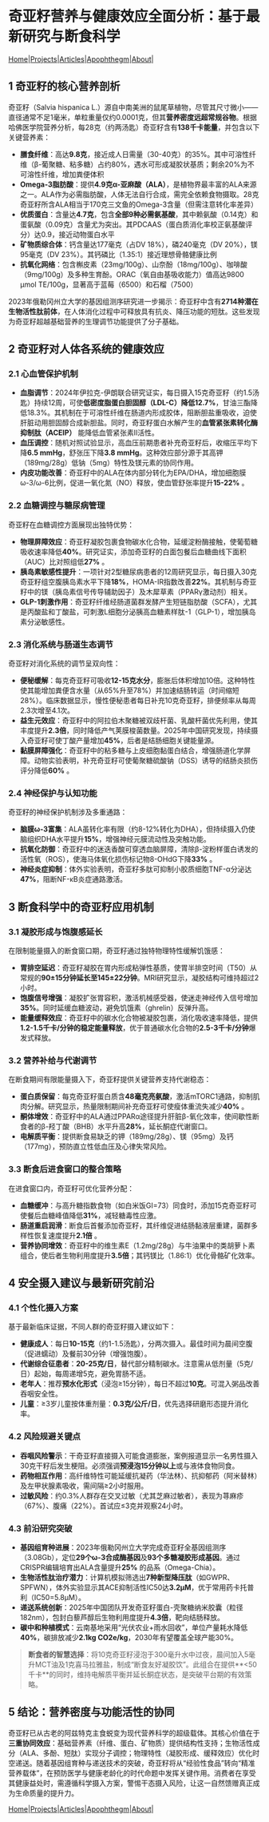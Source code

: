 # 奇亚籽营养与健康效应全面分析：基于最新研究与断食科学

[Home](/README.md)|[Projects](/projects.md)|[Articles](/articles.md)|[Apophthegm](/apophthegm.md)|[About](/about.md)|

## 1 奇亚籽的核心营养剖析

奇亚籽（Salvia hispanica L.）源自中南美洲的鼠尾草植物，尽管其尺寸微小——直径通常不足1毫米，单粒重量仅约0.0001克，但其**营养密度远超常规谷物**。根据哈佛医学院营养分析，每28克（约两汤匙）奇亚籽含有**138千卡能量**，并包含以下关键营养素：

- **膳食纤维**：高达**9.8克**，接近成人日需量（30-40克）的35%。其中可溶性纤维（β-葡聚糖、粘多糖）占约80%，遇水可形成凝胶状基质；剩余20%为不可溶性纤维，增加粪便体积
- **Omega-3脂肪酸**：提供**4.9克α-亚麻酸（ALA）**，是植物界最丰富的ALA来源之一。ALA作为必需脂肪酸，人体无法自行合成，需完全依赖食物摄取。28克奇亚籽所含ALA相当于170克三文鱼的Omega-3含量（但需注意转化率差异）
- **优质蛋白**：含量达**4.7克**，包含**全部9种必需氨基酸**，其中赖氨酸（0.14克）和蛋氨酸（0.09克）含量尤为突出。其PDCAAS（蛋白质消化率校正氨基酸评分）达0.9，接近动物蛋白水平
- **矿物质综合体**：钙含量达177毫克（占DV 18%），磷240毫克（DV 20%），镁95毫克（DV 23%）。其钙磷比（1.35:1）接近理想骨骼健康比例
- **抗氧化网络**：包含槲皮素（23mg/100g）、山奈酚（18mg/100g）、咖啡酸（9mg/100g）及多种生育酚。ORAC（氧自由基吸收能力）值高达9800 μmol TE/100g，显著高于蓝莓（6500）和石榴（7500）

2023年俄勒冈州立大学的基因组测序研究进一步揭示：奇亚籽中含有**2714种潜在生物活性肽前体**，在人体消化过程中可释放具有抗炎、降压功能的短肽。这些发现为奇亚籽超越基础营养的生理调节功能提供了分子基础。

## 2 奇亚籽对人体各系统的健康效应

### 2.1 心血管保护机制

- **血脂调节**：2024年伊拉克-伊朗联合研究证实，每日摄入15克奇亚籽（约1.5汤匙）持续12周，可使**低密度脂蛋白胆固醇（LDL-C）降低12.7%**，甘油三酯降低18.3%。其机制在于可溶性纤维在肠道内形成胶体，阻断胆盐重吸收，迫使肝脏动用胆固醇合成新胆盐。同时，奇亚籽蛋白水解产生的**血管紧张素转化酶抑制肽（ACEIP）** 能降低血管紧张素Ⅱ活性。
- **血压调控**：随机对照试验显示，高血压前期患者补充奇亚籽后，收缩压平均下降**6.5 mmHg**，舒张压下降**3.8 mmHg**。这种效应部分源于其高钾（189mg/28g）低钠（5mg）特性及镁元素的协同作用。
- **内皮功能改善**：奇亚籽中的ALA在体内部分转化为EPA/DHA，增加细胞膜ω-3/ω-6比例，促进一氧化氮（NO）释放，使血管舒张率提升**15-22%** 。

### 2.2 血糖调控与糖尿病管理

奇亚籽在血糖调控方面展现出独特优势：

- **物理屏障效应**：奇亚籽凝胶包裹食物碳水化合物，延缓淀粉酶接触，使葡萄糖吸收速率降低**40%**。研究证实，添加奇亚籽的白面包餐后血糖曲线下面积（AUC）比对照组低**27%** 。
- **胰岛素敏感性提升**：一项针对2型糖尿病患者的12周研究显示，每日摄入30克奇亚籽组空腹胰岛素水平下降**18%**，HOMA-IR指数改善**22%**。其机制与奇亚籽中的镁（胰岛素信号传导辅助因子）及木犀草素（PPARγ激动剂）相关。
- **GLP-1刺激作用**：奇亚籽纤维经肠道菌群发酵产生短链脂肪酸（SCFA），尤其是丙酸盐和丁酸盐，可刺激L细胞分泌胰高血糖素样肽-1（GLP-1），增加胰岛素分泌敏感性。

### 2.3 消化系统与肠道生态调节

奇亚籽对消化系统的调节呈双向性：

- **便秘缓解**：每克奇亚籽可吸收**12-15克水分**，膨胀后体积增加10倍。这种特性使其能增加粪便含水量（从65%升至78%）并加速结肠转运（时间缩短28%）。临床数据显示，慢性便秘患者每日补充10克奇亚籽，排便频率从每周2.3次增至4.1次。
- **益生元效应**：奇亚籽中的阿拉伯木聚糖被双歧杆菌、乳酸杆菌优先利用，使其丰度提升**2.3倍**，同时降低产气荚膜梭菌数量。2025年中国研究发现，持续摄入奇亚籽可使丁酸产量增加**45%**，后者是结肠细胞关键能量源。
- **黏膜屏障强化**：奇亚籽中的粘多糖与上皮细胞黏蛋白结合，增强肠道化学屏障。动物实验表明，补充奇亚籽可使葡聚糖硫酸钠（DSS）诱导的结肠炎损伤评分降低**60%** 。

### 2.4 神经保护与认知功能

奇亚籽的神经保护机制涉及多重通路：

- **脑膜ω-3富集**：ALA虽转化率有限（约8-12%转化为DHA），但持续摄入仍使脑组织DHA水平提升**15%**，增强神经元膜流动性及突触功能。
- **抗氧化防御**：奇亚籽中的迷迭香酸可穿透血脑屏障，清除β-淀粉样蛋白诱发的活性氧（ROS），使海马体氧化损伤标记物8-OHdG下降**33%** 。
- **神经炎症抑制**：体外实验表明，奇亚籽多肽可抑制小胶质细胞TNF-α分泌达**47%**，阻断NF-κB炎症通路激活。

## 3 断食科学中的奇亚籽应用机制

### 3.1 凝胶形成与饱腹感延长

在限制能量摄入的断食窗口期，奇亚籽通过独特物理特性缓解饥饿感：

- **胃排空延迟**：奇亚籽凝胶在胃内形成粘弹性基质，使胃半排空时间（T50）从常规的**90±15分钟延长至145±22分钟**。MRI研究显示，凝胶结构可维持超过2小时。
- **饱腹信号增强**：凝胶扩张胃容积，激活机械感受器，使迷走神经传入信号增加**35%**。同时延缓血糖波动，避免饥饿素（ghrelin）反弹升高。
- **能量缓释效应**：奇亚籽中的碳水化合物被凝胶包裹，消化吸收速率降低，提供**1.2-1.5千卡/分钟的稳定能量释放**，优于普通碳水化合物的**2.5-3千卡/分钟**爆发式释放。

### 3.2 营养补给与代谢调节

在断食期间有限能量摄入下，奇亚籽提供关键营养支持代谢稳态：

- **蛋白质保留**：每克奇亚籽蛋白质含**48毫克亮氨酸**，激活mTORC1通路，抑制肌肉分解。研究显示，热量限制期间补充奇亚籽可使瘦体重流失减少**40%** 。
- **酮体增效**：奇亚籽中的ALA通过PPARα途径提升肝脏β-氧化效率，使间歇性断食者的β-羟丁酸（BHB）水平升高**28%**，延长酮症代谢窗口。
- **电解质平衡**：提供断食易缺乏的钾（189mg/28g）、镁（95mg）及钙（177mg），预防直立性低血压及心律失常风险。

### 3.3 断食后进食窗口的整合策略

在进食窗口内，奇亚籽可优化营养分配：

- **血糖缓冲**：与高升糖指数食物（如白米饭GI=73）同食时，添加15克奇亚籽可使餐后血糖峰值降低**31%**，减轻糖毒性应激。
- **肠道重启润滑**：断食后首餐添加奇亚籽，其纤维促进结肠黏液层重建，菌群多样性恢复速度提升**2.1倍** 。
- **营养协同增效**：奇亚籽中的维生素E（1.2mg/28g）与牛油果中的类胡萝卜素组合，使后者生物利用度提升**3.5倍**；其钙镁比（1.86:1）优化骨骼矿化效率。

## 4 安全摄入建议与最新研究前沿

### 4.1 个性化摄入方案

基于最新临床证据，不同人群的奇亚籽摄入建议如下：

- **健康成人**：每日**10-15克**（约1-1.5汤匙），分两次摄入。最佳时间为晨间空腹（促进蠕动）及餐前30分钟（增强饱腹）。
- **代谢综合征患者**：**20-25克/日**，替代部分精制碳水。注意需从低剂量（5克/日）起始，每周递增5克，避免胃肠不适。
- **老年人**：推荐**预水化形式**（浸泡≥15分钟），每日不超过**10克**。可混入粥品改善吞咽安全性。
- **儿童**：≥3岁儿童按体重剂量：**0.3克/公斤/日**，优先选择研磨形态提升消化率。

### 4.2 风险规避关键点

- **吞咽风险警示**：干奇亚籽直接摄入可能食道膨胀，案例报道显示一名男性摄入30克干籽后发生梗阻。必须强调**预浸泡15分钟以上**或与液体食物同食。
- **药物相互作用**：高纤维特性可能延缓抗凝药（华法林）、抗抑郁药（阿米替林）及左甲状腺素吸收，需间隔≥2小时服用。
- **过敏风险**：约0.3%人群存在交叉过敏（尤其芝麻过敏者），表现为荨麻疹（67%）、腹痛（22%）。首试应≤3克并观察24小时。

### 4.3 前沿研究突破

- **基因组育种进展**：2023年俄勒冈州立大学完成奇亚籽全基因组测序（3.08Gb），定位**29个ω-3合成酶基因**及**93个多糖凝胶形成基因**。通过CRISPR编辑培育出ALA含量提升**25%** 的品系（Omega-Chia）。
- **生物活性肽治疗潜力**：计算机模拟筛选出**7种新型降压肽**（如GWPR、SPFWN），体外实验显示其ACE抑制活性IC50达**3.2μM**，优于常用药卡托普利（IC50=5.8μM）。
- **递送系统创新**：2025年中国团队开发奇亚籽蛋白-壳聚糖纳米胶囊（粒径182nm），包封白藜芦醇后生物利用度提升**4.3倍**，靶向结肠释放。
- **碳中和种植模式**：云南基地采用“光伏农业+雨水回收”，单位产量耗水降低**40%**，碳排放减少**2.1kg CO2e/kg**，2030年有望覆盖全球产能30%。

> **断食者的智慧选择**：将10克奇亚籽浸泡于300毫升水中过夜，晨间加入5毫升MCT油及1克喜马拉雅盐，制成“断食友好凝胶饮”。此组合在提供**<50千卡**的同时，维持电解质平衡并延长酮症状态，是突破平台期的有效策略。

## 5 结论：营养密度与功能活性的协同

奇亚籽已从古老的阿兹特克主食蜕变为现代营养科学的超级载体。其核心价值在于**三重协同效应**：基础营养素（纤维、蛋白、矿物质）提供结构性支持；生物活性成分（ALA、多酚、短肽）实现分子调控；物理特性（凝胶形成、缓释效应）优化时空递送。随着基因组育种与递送技术的突破，奇亚籽将从“经验性食品”转向“精准营养载体”，在预防医学与健康老龄化的时代命题中发挥关键作用。消费者在享受其健康益处时，需遵循科学摄入方案，警惕干态摄入风险，让这一自然馈赠真正成为生命质量的提升力。

[Home](/README.md)|[Projects](/projects.md)|[Articles](/articles.md)|[Apophthegm](/apophthegm.md)|[About](/about.md)|